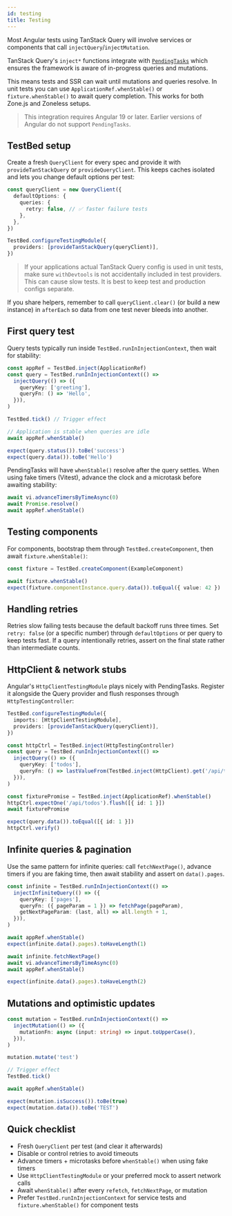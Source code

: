 ```yaml
---
id: testing
title: Testing
---
```


Most Angular tests using TanStack Query will involve services or components that call `injectQuery`/`injectMutation`.

TanStack Query's `inject*` functions integrate with [`PendingTasks`](https://angular.dev/api/core/PendingTasks) which ensures the framework is aware of in-progress queries and mutations.

This means tests and SSR can wait until mutations and queries resolve. In unit tests you can use `ApplicationRef.whenStable()` or `fixture.whenStable()` to await query completion. This works for both Zone.js and Zoneless setups.

> This integration requires Angular 19 or later. Earlier versions of Angular do not support `PendingTasks`.

## TestBed setup

Create a fresh `QueryClient` for every spec and provide it with `provideTanStackQuery` or `provideQueryClient`. This keeps caches isolated and lets you change default options per test:

```ts
const queryClient = new QueryClient({
  defaultOptions: {
    queries: {
      retry: false, // ✅ faster failure tests
    },
  },
})

TestBed.configureTestingModule({
  providers: [provideTanStackQuery(queryClient)],
})
```

> If your applications actual TanStack Query config is used in unit tests, make sure `withDevtools` is not accidentally included in test providers. This can cause slow tests. It is best to keep test and production configs separate.

If you share helpers, remember to call `queryClient.clear()` (or build a new instance) in `afterEach` so data from one test never bleeds into another.

## First query test

Query tests typically run inside `TestBed.runInInjectionContext`, then wait for stability:

```ts
const appRef = TestBed.inject(ApplicationRef)
const query = TestBed.runInInjectionContext(() =>
  injectQuery(() => ({
    queryKey: ['greeting'],
    queryFn: () => 'Hello',
  })),
)

TestBed.tick() // Trigger effect

// Application is stable when queries are idle
await appRef.whenStable()

expect(query.status()).toBe('success')
expect(query.data()).toBe('Hello')
```

PendingTasks will have `whenStable()` resolve after the query settles. When using fake timers (Vitest), advance the clock and a microtask before awaiting stability:

```ts
await vi.advanceTimersByTimeAsync(0)
await Promise.resolve()
await appRef.whenStable()
```

## Testing components

For components, bootstrap them through `TestBed.createComponent`, then await `fixture.whenStable()`:

```ts
const fixture = TestBed.createComponent(ExampleComponent)

await fixture.whenStable()
expect(fixture.componentInstance.query.data()).toEqual({ value: 42 })
```

## Handling retries

Retries slow failing tests because the default backoff runs three times. Set `retry: false` (or a specific number) through `defaultOptions` or per query to keep tests fast. If a query intentionally retries, assert on the final state rather than intermediate counts.

## HttpClient & network stubs

Angular's `HttpClientTestingModule` plays nicely with PendingTasks. Register it alongside the Query provider and flush responses through `HttpTestingController`:

```ts
TestBed.configureTestingModule({
  imports: [HttpClientTestingModule],
  providers: [provideTanStackQuery(queryClient)],
})

const httpCtrl = TestBed.inject(HttpTestingController)
const query = TestBed.runInInjectionContext(() =>
  injectQuery(() => ({
    queryKey: ['todos'],
    queryFn: () => lastValueFrom(TestBed.inject(HttpClient).get('/api/todos')),
  })),
)

const fixturePromise = TestBed.inject(ApplicationRef).whenStable()
httpCtrl.expectOne('/api/todos').flush([{ id: 1 }])
await fixturePromise

expect(query.data()).toEqual([{ id: 1 }])
httpCtrl.verify()
```

## Infinite queries & pagination

Use the same pattern for infinite queries: call `fetchNextPage()`, advance timers if you are faking time, then await stability and assert on `data().pages`.

```ts
const infinite = TestBed.runInInjectionContext(() =>
  injectInfiniteQuery(() => ({
    queryKey: ['pages'],
    queryFn: ({ pageParam = 1 }) => fetchPage(pageParam),
    getNextPageParam: (last, all) => all.length + 1,
  })),
)

await appRef.whenStable()
expect(infinite.data().pages).toHaveLength(1)

await infinite.fetchNextPage()
await vi.advanceTimersByTimeAsync(0)
await appRef.whenStable()

expect(infinite.data().pages).toHaveLength(2)
```

## Mutations and optimistic updates

```ts
const mutation = TestBed.runInInjectionContext(() =>
  injectMutation(() => ({
    mutationFn: async (input: string) => input.toUpperCase(),
  })),
)

mutation.mutate('test')

// Trigger effect
TestBed.tick()

await appRef.whenStable()

expect(mutation.isSuccess()).toBe(true)
expect(mutation.data()).toBe('TEST')
```

## Quick checklist

- Fresh `QueryClient` per test (and clear it afterwards)
- Disable or control retries to avoid timeouts
- Advance timers + microtasks before `whenStable()` when using fake timers
- Use `HttpClientTestingModule` or your preferred mock to assert network calls
- Await `whenStable()` after every `refetch`, `fetchNextPage`, or mutation
- Prefer `TestBed.runInInjectionContext` for service tests and `fixture.whenStable()` for component tests
